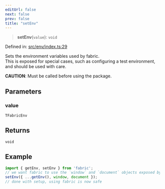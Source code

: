 ```yaml
---
editUrl: false
next: false
prev: false
title: "setEnv"
---
```


> **setEnv**(`value`): `void`

Defined in: [src/env/index.ts:29](https://github.com/fabricjs/fabric.js/blob/8748628df7e9de00ba77413bfc3ad9e9fe9d4f30/src/env/index.ts#L29)

Sets the environment variables used by fabric.\
This is exposed for special cases, such as configuring a test environment, and should be used with care.

**CAUTION**: Must be called before using the package.

## Parameters

### value

`TFabricEnv`

## Returns

`void`

## Example

```ts
import { getEnv, setEnv } from 'fabric';
// we want fabric to use the `window` and `document` objects exposed by the environment we are running in.
setEnv({ ...getEnv(), window, document });
// done with setup, using fabric is now safe
```

